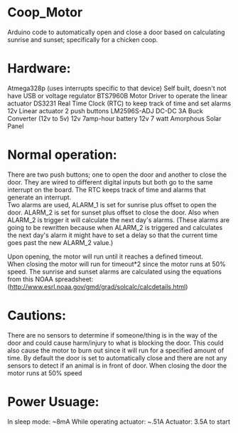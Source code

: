 # Coop_Motor
Arduino code to automatically open and close a door based on calculating sunrise and sunset; specifically for a chicken coop.

# Hardware: 
  Atmega328p (uses interrupts specific to that device)
    Self built, doesn't not have USB or voltage regulator
  BTS7960B Motor Driver to operate the linear actuator
  DS3231 Real Time Clock (RTC) to keep track of time and set alarms
  12v Linear actuator
  2 push buttons
  LM2596S-ADJ DC-DC 3A Buck Converter (12v to 5v)
  12v 7amp-hour battery
  12v 7 watt Amorphous Solar Panel
  
# Normal operation:
  
  There are two push buttons; one to open the door and another to close the door.  They are wired to different digital inputs but both go to the same interrupt on the board.
The RTC keeps track of time and alarms that generate an interrupt.  
Two alarms are used, ALARM_1 is set for sunrise plus offset to open the door. ALARM_2 is set for sunset plus offset to close the door.  Also when ALARM_2 is trigger it will calculate the next day's alarms.  (These alarms are going to be rewritten because when ALARM_2 is triggered and calculates the next day's alarm it might have to set a delay so that the current time goes past the new ALARM_2 value.)

Upon opening, the motor will run until it reaches a defined timeout.  
When closing the motor will run for timeout*2 since the motor runs at 50% speed.
The sunrise and sunset alarms are calculated using the equations from this NOAA spreadsheet:
(http://www.esrl.noaa.gov/gmd/grad/solcalc/calcdetails.html)

# Cautions:

  There are no sensors to determine if someone/thing is in the way of the door and could cause harm/injury to what is blocking the door.  This could also cause the motor to burn out since it will run for a specified amount of time.
By default the door is set to automatically close and there are not any sensors to detect if an animal is in front of door.
When closing the door the motor runs at 50% speed
  
# Power Usuage:

  In sleep mode: ~8mA
  While operating actuator: ~.51A
  Actuator: 3.5A to start
